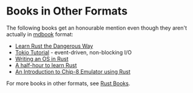 # Books in Other Formats

The following books get an honourable mention even though they aren't actually in
[mdbook](https://github.com/rust-lang/mdBook) format:

* [Learn Rust the Dangerous Way](http://cliffle.com/p/dangerust/)
* [Tokio Tutorial](https://tokio.rs/tokio/tutorial) - event-driven, non-blocking I/O
* [Writing an OS in Rust](https://os.phil-opp.com/)
* [A half-hour to learn Rust](https://fasterthanli.me/articles/a-half-hour-to-learn-rust)
* [An Introduction to Chip-8 Emulator using Rust](https://github.com/aquova/chip8-book/releases)

For more books in other formats, see [Rust
Books](https://github.com/sger/RustBooks).

